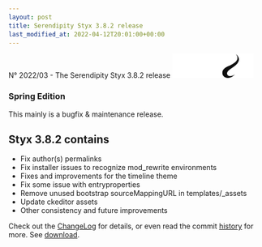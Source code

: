 ```yaml
---
layout: post
title: Serendipity Styx 3.8.2 release
last_modified_at: 2022-04-12T20:01:00+00:00
---
```


N° 2022/03 - The Serendipity Styx 3.8.2 release <img class="php8" src="/i/b/logo_php8_1.svg" alt="php8.1" width="160" height="48">

### Spring Edition

This mainly is a bugfix & maintenance release.

## Styx 3.8.2 contains

  - Fix author(s) permalinks
  - Fix installer issues to recognize mod_rewrite environments
  - Fixes and improvements for the timeline theme
  - Fix some issue with entryproperties
  - Remove unused bootstrap sourceMappingURL in templates/_assets
  - Update ckeditor assets
  - Other consistency and future improvements

Check out the [ChangeLog](https://github.com/ophian/styx/blob/3.8.2/docs/NEWS) for details, or even read the commit [history](https://github.com/ophian/styx/commits/3.8.2) for more. See [download](https://github.com/ophian/styx/releases/tag/3.8.2).
